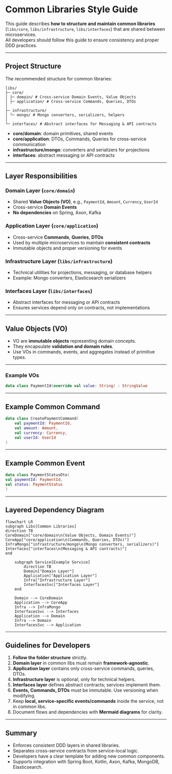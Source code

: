 # Common Libraries Style Guide

This guide describes **how to structure and maintain common libraries** (`libs/core`, `libs/infrastructure`, `libs/interfaces`) that are shared between microservices.  
All developers should follow this guide to ensure consistency and proper DDD practices.

---

## Project Structure

The recommended structure for common libraries:

```
libs/
├─ core/
│ ├─ domain/ # Cross-service Domain Events, Value Objects
│ ├─ application/ # Cross-service Commands, Queries, DTOs
│
├─ infrastructure/
│ └─ mongo/ # Mongo converters, serializers, helpers
│
└─ interfaces/ # Abstract interfaces for Messaging & API contracts
```

- **core/domain**: domain primitives, shared events
- **core/application**: DTOs, Commands, Queries for cross-service communication
- **infrastructure/mongo**: converters and serializers for projections
- **interfaces**: abstract messaging or API contracts

---

## Layer Responsibilities

### Domain Layer (`core/domain`)
- Shared **Value Objects (VO)**, e.g., `PaymentId`, `Amount`, `Currency`, `UserId`
- Cross-service **Domain Events**
- **No dependencies** on Spring, Axon, Kafka

### Application Layer (`core/application`)
- Cross-service **Commands**, **Queries**, **DTOs**
- Used by multiple microservices to maintain **consistent contracts**
- Immutable objects and proper versioning for events

### Infrastructure Layer (`libs/infrastructure`)
- Technical utilities for projections, messaging, or database helpers
- Example: Mongo converters, Elasticsearch serializers

### Interfaces Layer (`libs/interfaces`)
- Abstract interfaces for messaging or API contracts
- Ensures services depend only on contracts, not implementations

---

## Value Objects (VO)
- VO are **immutable objects** representing domain concepts.
- They encapsulate **validation and domain rules**.
- Use VOs in commands, events, and aggregates instead of primitive types.

---

### Example VOs

```kotlin
data class PaymentId(override val value: String) : StringValue
```

---

## Example Common Command

```kotlin
data class CreatePaymentCommand(
    val paymentId: PaymentId,
    val amount: Amount,
    val currency: Currency,
    val userId: UserId
)
```

---

## Example Common Event

```kotlin
data class PaymentStatusDto(
val paymentId: PaymentId,
val status: PaymentStatus
)
```

---

## Layered Dependency Diagram

```mermaid
flowchart LR
subgraph Libs[Common Libraries]
direction TB
CoreDomain["core/domain\n(Value Objects, Domain Events)"]
CoreApp["core/application\n(Commands, Queries, DTOs)"]
InfraMongo["infrastructure/mongo\n(Mongo converters, serializers)"]
Interfaces["interfaces\n(Messaging & API contracts)"]
end

    subgraph Service[Example Service]
        direction TB
        Domain["Domain Layer"]
        Application["Application Layer"]
        Infra["Infrastructure Layer"]
        InterfacesSvc["Interfaces Layer"]
    end

    Domain --> CoreDomain
    Application --> CoreApp
    Infra --> InfraMongo
    InterfacesSvc --> Interfaces
    Application --> Domain
    Infra --> Domain
    InterfacesSvc --> Application
```

---

## Guidelines for Developers

1. **Follow the folder structure** strictly.
2. **Domain layer** in common libs must remain **framework-agnostic**.
3. **Application layer** contains only cross-service commands, queries, DTOs.
4. **Infrastructure layer** is optional, only for technical helpers.
5. **Interfaces layer** defines abstract contracts; services implement them.
6. **Events, Commands, DTOs** must be immutable. Use versioning when modifying.
7. Keep **local, service-specific events/commands** inside the service, not in common libs.
8. Document flows and dependencies with **Mermaid diagrams** for clarity.

---

## Summary

- Enforces consistent DDD layers in shared libraries.
- Separates cross-service contracts from service-local logic.
- Developers have a clear template for adding new common components.
- Supports integration with Spring Boot, Kotlin, Axon, Kafka, MongoDB, Elasticsearch.